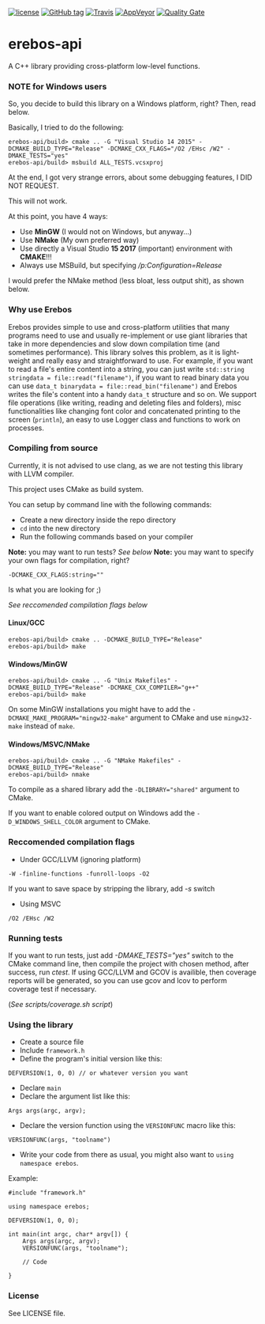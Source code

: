 [![license](https://img.shields.io/github/license/mashape/apistatus.svg)](https://github.com/erebos-project/erebos-api/blob/master/LICENSE)
[![GitHub tag](https://img.shields.io/github/tag/erebos-project/erebos-api.svg)](https://github.com/erebos-project/erebos-api/tags)
[![Travis](https://img.shields.io/travis/erebos-project/erebos-api.svg)](https://travis-ci.org/erebos-project/erebos-api)
[![AppVeyor](https://img.shields.io/appveyor/ci/erebos/erebos-api.svg)](https://ci.appveyor.com/project/erebos/erebos-api)
[![Quality Gate](https://sonarcloud.io/api/badges/gate?key=erebos-framework%3Amaster)](https://sonarcloud.io/dashboard/index/erebos-framework%3Amaster)

# erebos-api
A C++ library providing cross-platform low-level functions.

### NOTE for Windows users
So, you decide to build this library on a Windows platform, right? Then, read below.

Basically, I tried to do the following:

~~~
erebos-api/build> cmake .. -G "Visual Studio 14 2015" -DCMAKE_BUILD_TYPE="Release" -DCMAKE_CXX_FLAGS="/O2 /EHsc /W2" -DMAKE_TESTS="yes"
erebos-api/build> msbuild ALL_TESTS.vcsxproj
~~~

At the end, I got very strange errors, about some debugging features, I DID NOT REQUEST.

This will not work.

At this point, you have 4 ways:

  * Use **MinGW** (I would not on Windows, but anyway...)
  * Use **NMake** (My own preferred way)
  * Use directly a Visual Studio **15 2017** (important) environment with **CMAKE**!!!
  * Always use MSBuild, but specifying _/p:Configuration=Release_

I would prefer the NMake method (less bloat, less output shit), as shown below.

### Why use Erebos
Erebos provides simple to use and cross-platform utilities that many programs need to use and usually re-implement or use giant libraries that take in more dependencies and slow down compilation time (and sometimes performance).
This library solves this problem, as it is light-weight and really easy and straightforward to use.
For example, if you want to read a file's entire content into a string, you can just write `std::string stringdata = file::read("filename")`, if you want to read binary data you can use `data_t binarydata = file::read_bin("filename")` and Erebos writes the file's content into a handy `data_t` structure and so on.
We support file operations (like writing, reading and deleting files and folders), misc functionalities like changing font color and
concatenated printing to the screen (`println`), an easy to use Logger class and functions to work on processes.

### Compiling from source
Currently, it is not advised to use clang, as we are not testing this library with LLVM compiler.

This project uses CMake as build system.

You can setup by command line with the following commands:

 * Create a new directory inside the repo directory
 * `cd` into the new directory
 * Run the following commands based on your compiler

**Note:** you may want to run tests? *See below*
**Note:** you may want to specify your own flags for compilation, right?
~~~
-DCMAKE_CXX_FLAGS:string=""
~~~

Is what you are looking for ;)

*See reccomended compilation flags below*

#### Linux/GCC

~~~
erebos-api/build> cmake .. -DCMAKE_BUILD_TYPE="Release"
erebos-api/build> make
~~~

#### Windows/MinGW

~~~
erebos-api/build> cmake .. -G "Unix Makefiles" -DCMAKE_BUILD_TYPE="Release" -DCMAKE_CXX_COMPILER="g++"
erebos-api/build> make
~~~

On some MinGW installations you might have to add the `-DCMAKE_MAKE_PROGRAM="mingw32-make"` argument to CMake and use `mingw32-make` instead of `make`.


#### Windows/MSVC/NMake
~~~
erebos-api/build> cmake .. -G "NMake Makefiles" -DCMAKE_BUILD_TYPE="Release"
erebos-api/build> nmake
~~~


To compile as a shared library add the `-DLIBRARY="shared"` argument to CMake.

If you want to enable colored output on Windows add the `-D_WINDOWS_SHELL_COLOR` argument to CMake.

### Reccomended compilation flags

 * Under GCC/LLVM (ignoring platform)
 
 ~~~
 -W -finline-functions -funroll-loops -O2
 ~~~

 If you want to save space by stripping the library, add *-s* switch

 * Using MSVC

 ~~~
 /O2 /EHsc /W2
 ~~~

### Running tests
If you want to run tests, just add *-DMAKE_TESTS="yes"* switch to the CMake command line, then compile the project with chosen method, after success, run *ctest*. If using GCC/LLVM and GCOV is availible, then coverage reports will be generated, so you can use gcov and lcov to perform coverage test if necessary.

(*See scripts/coverage.sh script*)

### Using the library
* Create a source file
* Include `framework.h`
* Define the program's initial version like this:
```
DEFVERSION(1, 0, 0) // or whatever version you want
```
* Declare `main`
* Declare the argument list like this:
```
Args args(argc, argv);
```
* Declare the version function using the `VERSIONFUNC` macro like this:
```
VERSIONFUNC(args, "toolname")
```
* Write your code from there as usual, you might also want to `using namespace erebos`.

Example:
```
#include "framework.h"

using namespace erebos;

DEFVERSION(1, 0, 0);

int main(int argc, char* argv[]) {
	Args args(argc, argv);
	VERSIONFUNC(args, "toolname");

	// Code

}

```

### License
See LICENSE file.
